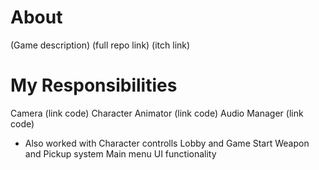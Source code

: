 # About
(Game description)
(full repo link)
(itch link)

# My Responsibilities
Camera (link code)
Character Animator (link code)
Audio Manager (link code)

- Also worked with
Character controlls
Lobby and Game Start
Weapon and Pickup system
Main menu UI functionality
